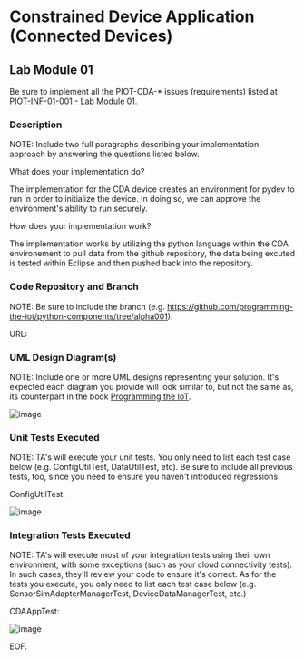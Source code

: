 # Constrained Device Application (Connected Devices)

## Lab Module 01

Be sure to implement all the PIOT-CDA-* issues (requirements) listed at [PIOT-INF-01-001 - Lab Module 01](https://github.com/orgs/programming-the-iot/projects/1#column-9974937).

### Description

NOTE: Include two full paragraphs describing your implementation approach by answering the questions listed below.

What does your implementation do? 

The implementation for the CDA device creates an environment for pydev to run in order to
initialize the device. In doing so, we can approve the environment's ability to run securely.

How does your implementation work?

The implementation works by utilizing the python language within the CDA environement to pull data
from the github repository, the data being excuted is tested within Eclipse and then pushed back into the 
repository.


### Code Repository and Branch

NOTE: Be sure to include the branch (e.g. https://github.com/programming-the-iot/python-components/tree/alpha001).

URL: 

### UML Design Diagram(s)

NOTE: Include one or more UML designs representing your solution. It's expected each
diagram you provide will look similar to, but not the same as, its counterpart in the
book [Programming the IoT](https://learning.oreilly.com/library/view/programming-the-internet/9781492081401/).

![image](https://github.com/JadEletry/book-exercise-docs/assets/71851213/dd10ce58-a6d8-42e8-8d8d-49401a82b288)


### Unit Tests Executed

NOTE: TA's will execute your unit tests. You only need to list each test case below
(e.g. ConfigUtilTest, DataUtilTest, etc). Be sure to include all previous tests, too,
since you need to ensure you haven't introduced regressions.

ConfigUtilTest: 

![image](https://github.com/JadEletry/book-exercise-docs/assets/71851213/d38dac1e-7177-4e05-88be-df7f230a4048)



### Integration Tests Executed

NOTE: TA's will execute most of your integration tests using their own environment, with
some exceptions (such as your cloud connectivity tests). In such cases, they'll review
your code to ensure it's correct. As for the tests you execute, you only need to list each
test case below (e.g. SensorSimAdapterManagerTest, DeviceDataManagerTest, etc.)

CDAAppTest:

![image](https://github.com/JadEletry/book-exercise-docs/assets/71851213/cc68313f-ab6f-443a-a167-1b5f8333dc46)


EOF.
